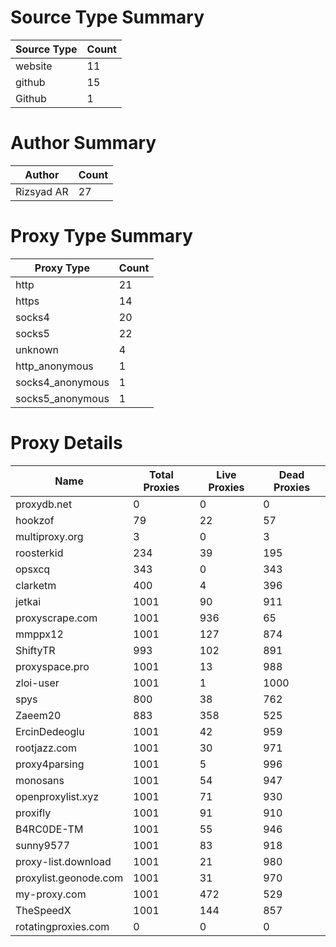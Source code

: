 # Source Type Summary

| Source Type | Count |
|-------------|-------|
| website | 11 |
| github | 15 |
| Github | 1 |


# Author Summary

| Author | Count |
|--------|-------|
| Rizsyad AR | 27 |


# Proxy Type Summary

| Proxy Type | Count |
|------------|-------|
| http | 21 |
| https | 14 |
| socks4 | 20 |
| socks5 | 22 |
| unknown | 4 |
| http_anonymous | 1 |
| socks4_anonymous | 1 |
| socks5_anonymous | 1 |


# Proxy Details

| Name | Total Proxies | Live Proxies | Dead Proxies |
|------|---------------|--------------|---------------|
| proxydb.net | 0 | 0 | 0 |
| hookzof | 79 | 22 | 57 |
| multiproxy.org | 3 | 0 | 3 |
| roosterkid | 234 | 39 | 195 |
| opsxcq | 343 | 0 | 343 |
| clarketm | 400 | 4 | 396 |
| jetkai | 1001 | 90 | 911 |
| proxyscrape.com | 1001 | 936 | 65 |
| mmppx12 | 1001 | 127 | 874 |
| ShiftyTR | 993 | 102 | 891 |
| proxyspace.pro | 1001 | 13 | 988 |
| zloi-user | 1001 | 1 | 1000 |
| spys | 800 | 38 | 762 |
| Zaeem20 | 883 | 358 | 525 |
| ErcinDedeoglu | 1001 | 42 | 959 |
| rootjazz.com | 1001 | 30 | 971 |
| proxy4parsing | 1001 | 5 | 996 |
| monosans | 1001 | 54 | 947 |
| openproxylist.xyz | 1001 | 71 | 930 |
| proxifly | 1001 | 91 | 910 |
| B4RC0DE-TM | 1001 | 55 | 946 |
| sunny9577 | 1001 | 83 | 918 |
| proxy-list.download | 1001 | 21 | 980 |
| proxylist.geonode.com | 1001 | 31 | 970 |
| my-proxy.com | 1001 | 472 | 529 |
| TheSpeedX | 1001 | 144 | 857 |
| rotatingproxies.com | 0 | 0 | 0 |
